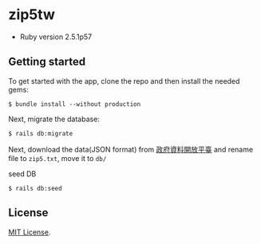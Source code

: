 # zip5tw

* Ruby version
2.5.1p57

## Getting started

To get started with the app, clone the repo and then install the needed gems:

```
$ bundle install --without production
```

Next, migrate the database:

```
$ rails db:migrate
```

Next, download the data(JSON format) from [政府資料開放平臺](https://data.gov.tw/dataset/5948)
and rename file to ```zip5.txt```, move it to ```db/```

seed DB
```
$ rails db:seed
```

## License
[MIT License](http://www.opensource.org/licenses/MIT).
